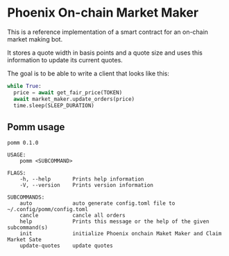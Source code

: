# Phoenix On-chain Market Maker

This is a reference implementation of a smart contract for an on-chain market making bot.

It stores a quote width in basis points and a quote size and uses this information to update its current quotes.

The goal is to be able to write a client that looks like this:

```python
while True:
  price = await get_fair_price(TOKEN)
  await market_maker.update_orders(price)
  time.sleep(SLEEP_DURATION)
```

## Pomm usage

```
pomm 0.1.0

USAGE:
    pomm <SUBCOMMAND>

FLAGS:
    -h, --help       Prints help information
    -V, --version    Prints version information

SUBCOMMANDS:
    auto             auto generate config.toml file to ~/.config/pomm/config.toml
    cancle           cancle all orders
    help             Prints this message or the help of the given subcommand(s)
    init             initialize Phoenix onchain Maket Maker and Claim Market Sate
    update-quotes    update quotes
```
